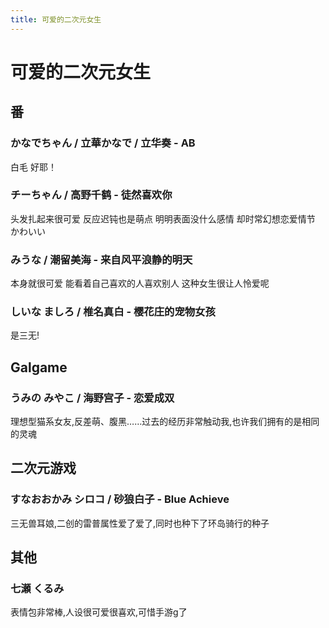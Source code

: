 ```yaml
---
title: 可爱的二次元女生
---
```


# 可爱的二次元女生

## 番

### かなでちゃん / 立華かなで / 立华奏 - AB

白毛 好耶！

### チーちゃん / 高野千鹤 - 徒然喜欢你

头发扎起来很可爱 反应迟钝也是萌点 明明表面没什么感情 却时常幻想恋爱情节 かわいい

### みうな / 潮留美海 - 来自风平浪静的明天

本身就很可爱 能看着自己喜欢的人喜欢别人 这种女生很让人怜爱呢

### しいな ましろ / 椎名真白 - 樱花庄的宠物女孩

是三无!

## Galgame

### うみの みやこ / 海野宫子 - 恋爱成双

理想型猫系女友,反差萌、腹黑……过去的经历非常触动我,也许我们拥有的是相同的灵魂

## 二次元游戏

### すなおおかみ シロコ / 砂狼白子 - Blue Achieve

三无兽耳娘,二创的雷普属性爱了爱了,同时也种下了环岛骑行的种子



## 其他

### 七瀬 くるみ

表情包非常棒,人设很可爱很喜欢,可惜手游g了
